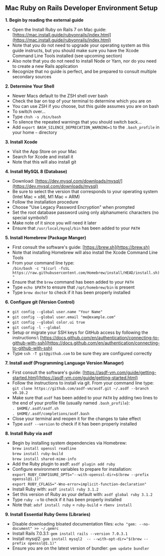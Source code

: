 ## Mac Ruby on Rails Developer Environment Setup

**1. Begin by reading the external guide**

- Open the Install Ruby on Rails 7 on Mac guide:\
  [https://mac.install.guide/rubyonrails/index.html](https://mac.install.guide/rubyonrails/index.html)
- Note that you do not need to upgrade your operating system as this guide instructs, but you should make sure you have the Xcode Command Line Tools installed (see upcoming section)
- Also note that you do not need to install Node or Yarn, nor do you need to create a new Rails application
- Recognize that no guide is perfect, and be prepared to consult multiple secondary sources

**2. Determine Your Shell**

- Newer Macs default to the ZSH shell over bash
- Check the bar on top of your terminal to determine which you are on
- You can use ZSH if you choose, but this guide assumes you are on bash
- To switch over...
- Type `chsh -s /bin/bash`
- To silence the repeated warnings that you should switch back...
- Add `export BASH_SILENCE_DEPRECATION_WARNING=1` to the `.bash_profile` in your home `~` directory

**3. Install Xcode**

- Visit the App Store on your Mac
- Search for Xcode and install it
- Note that this will also install git

**4. Install MySQL 8 (Database)**

- Download: [https://dev.mysql.com/downloads/mysql/](https://dev.mysql.com/downloads/mysql)
- Be sure to select the version that corresponds to your operating system (Intel Mac = x86, M1 Mac = ARM)
- Follow the installation procedure
- Choose "Use Legacy Password Encryption" when prompted
- Set the root database password using only alphanumeric characters (no special symbols!)
- Make note of it since you will need it later
- Ensure that `/usr/local/mysql/bin` has been added to your `PATH` 

**5. Install Homebrew (Package Manger)**

- First consult the software's guide: [https://brew.sh](https://brew.sh)
- Note that installing Homebrew will also install the Xcode Command Line Tools
- From your command line type:\
  `/bin/bash -c "$(curl -fsSL https://raw.githubusercontent.com/Homebrew/install/HEAD/install.sh)"`
- Ensure that the `brew` command has been added to your `PATH`
- Type `echo $PATH` to ensure that `/opt/homebrew/bin` is present
- Type `brew doctor` to check if it has been properly installed

**6. Configure git (Version Control)**

- `git config --global user.name "Your Name"`
- `git config --global user.email "me@example.com"`
- `git config --global color.ui true`
- `git config -l --global`
- Setup or migrate your SSH keys for GitHub access by following the instructions:\ [https://docs.github.com/en/authentication/connecting-to-github-with-ssh](https://docs.github.com/en/authentication/connecting-to-github-with-ssh)
- Type `ssh -T git@github.com` to be sure they are configured correctly

**7. Install asdf (Programming Language Version Manager)**

- First consult the software's guide: [https://asdf-vm.com/guide/getting-started.html](https://asdf-vm.com/guide/getting-started.html)
- Follow the instructions to install via git. From your command line type:\
  `git clone https://github.com/asdf-vm/asdf.git ~/.asdf --branch v0.10.2`
- Make sure that `asdf` has been added to your `PATH` by adding two lines to the end of your profile file (usually named `.bash_profile`):\
   `. $HOME/.asdf/asdf.sh`\
   `. $HOME/.asdf/completions/asdf.bash`
- Close your terminal and reopen it for the changes to take effect   
- Type `asdf --version` to check if it has been properly installed

**8. Install Ruby via asdf**

- Begin by installing system dependencies via Homebrew:\
  `brew install openssl readline`\
  `brew install ruby-build`\
  `brew install shared-mime-info`
- Add the Ruby plugin to asdf: `asdf plugin add ruby`
- Configure environment variables to prepare for installation:\
  `export RUBY_CONFIGURE_OPTS="--with-openssl-dir=$(brew --prefix openssl@1.1)"`\
  `export RUBY_CFLAGS="-Wno-error=implicit-function-declaration"`
- Install Ruby with: `asdf install ruby 3.1.2`
- Set this version of Ruby as your default with: `asdf global ruby 3.1.2`
- Type `ruby -v` to check if it has been properly installed
- Note that: `adsf install ruby` = `ruby-build` = `rbenv install`

**9. Install Essential Ruby Gems (Libraries)**

- Disable downloading bloated documentation files: `echo "gem: --no-document" >> ~/.gemrc`
- Install Rails 7.0.3.1: `gem install rails --version 7.0.3.1`
- Install mysql2: `gem install mysql2  -- --with-opt-dir="$(brew --prefix openssl@1.1)"`
- Ensure you are on the latest version of bundler: `gem update bundler`
